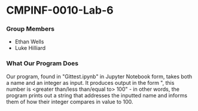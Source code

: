 # CMPINF-0010-Lab-6

### Group Members
* Ethan Wells
* Luke Hilliard

### What Our Program Does
Our program, found in "Gittest.ipynb" in Jupyter Notebook form, takes both a name and an integer as input. It produces output in the form "<name>, this number is <greater than/less than/equal to> 100" - in other words, the program prints out a string that addresses the inputted name and informs them of how their integer compares in value to 100.
